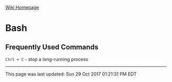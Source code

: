 [Wiki Homepage](index.md)
# Bash 

## Frequently Used Commands

`Ctrl + C` - stop a long-running process

---
This page was last updated: Sun 29 Oct 2017 01:21:31 PM EDT 
